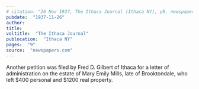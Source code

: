 ```yaml
---
# citation: "26 Nov 1937, The Ithaca Journal (Ithaca NY), p9, newspapers.com"
pubdate:  "1937-11-26"
author: 
title: 
voltitle:  "The Ithaca Journal"
publocation:  "Ithaca NY"
pages:  "9"
source:  "newspapers.com"
---
```

Another petition was filed by Fred D. Gilbert of Ithaca for a letter of administration on the estate of Mary Emily Mills, late of Brooktondale, who left $400 personal and $1200 real property.
